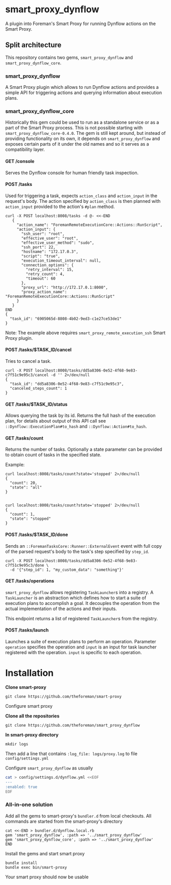 # smart_proxy_dynflow

A plugin into Foreman's Smart Proxy for running Dynflow actions on the Smart
Proxy.

## Split architecture

This repository contains two gems, `smart_proxy_dynflow` and
`smart_proxy_dynflow_core`.

### smart_proxy_dynflow

A Smart Proxy plugin which allows to run Dynflow actions and provides a simple
API for triggering actions and querying information about execution plans.

### smart_proxy_dynflow_core

Historically this gem could be used to run as a standalone service or as a part
of the Smart Proxy process. This is not possible starting with
`smart_proxy_dynflow_core-0.4.0`. The gem is still kept around, but instead of
providing functionality on its own, it depends on `smart_proxy_dynflow` and
exposes certain parts of it under the old names and so it serves as a
compatibility layer.

#### GET /console
Serves the Dynflow console for human friendly task inspection.

#### POST /tasks
Used for triggering a task, expects `action_class` and `action_input` in the
request's body. The action specified by `action_class` is then planned with
`action_input` provided to the action's `#plan` method.

```
curl -X POST localhost:8008/tasks -d @- <<-END
   {
     "action_name": "ForemanRemoteExecutionCore::Actions::RunScript",
     "action_input": {
       "ssh_user": "root",
       "effective_user": "root",
       "effective_user_method": "sudo",
       "ssh_port": 22,
       "hostname": "172.17.0.3",
       "script": "true",
       "execution_timeout_interval": null,
       "connection_options": {
         "retry_interval": 15,
         "retry_count": 4,
         "timeout": 60
       },
       "proxy_url": "http://172.17.0.1:8000",
       "proxy_action_name": "ForemanRemoteExecutionCore::Actions::RunScript"
     }
   }
END
{
  "task_id": "6905065d-8808-4b02-9ed3-c1e27ce53de1"
}
```

Note: The example above requires `smart_proxy_remote_execution_ssh` Smart Proxy
plugin.

#### POST /tasks/$TASK_ID/cancel
Tries to cancel a task.

```
curl -X POST localhost:8008/tasks/dd5a8306-0e52-4f68-9e83-c7f51c9e95c3/cancel -d '' 2>/dev/null
{
  "task_id": "dd5a8306-0e52-4f68-9e83-c7f51c9e95c3",
  "canceled_steps_count": 1
}
```

#### GET /tasks/$TASK_ID/status
Allows querying the task by its id. Returns the full hash of the execution plan,
for details about output of this API call see `::Dynflow::ExecutionPlan#to_hash` and
`::Dynflow::Action#to_hash`.

#### GET /tasks/count

Returns the number of tasks. Optionally a state parameter can be provided to
obtain count of tasks in the specified state.

Example:
```
curl localhost:8008/tasks/count?state='stopped' 2>/dev/null
{
  "count": 20,
  "state": "all"
}


curl localhost:8008/tasks/count?state='stopped' 2>/dev/null
{
  "count": 1,
  "state": "stopped"
}

```

#### POST /tasks/$TASK_ID/done

Sends an `::ForemanTasksCore::Runner::ExternalEvent` event with full copy of the
parsed request's body to the task's step specified by `step_id`.

```
curl -X POST localhost:8008/tasks/dd5a8306-0e52-4f68-9e83-c7f51c9e95c3/done \
  -d '{"step_id": 1, "my_custom_data": "something"}'
```

#### GET /tasks/operations

`smart_proxy_dynflow` allows registering `TaskLauncher`s into a registry. A
`TaskLauncher` is an abstraction which defines how to start a suite of execution
plans to accomplish a goal. It decouples the operation from the actual
implementation of the actions and their inputs.

This endpoint returns a list of registered `TaskLauncher`s from the registry.

#### POST /tasks/launch

Launches a suite of execution plans to perform an operation. Parameter
`operation` specifies the operation and `input` is an input for task launcher
registered with the operation. `input` is specific to each operation.

# Installation

**Clone smart-proxy**
```shell
git clone https://github.com/theforeman/smart-proxy
```
Configure smart proxy

**Clone all the repositories**
```shell
git clone https://github.com/theforeman/smart_proxy_dynflow
```


**In smart-proxy directory**
```shell
mkdir logs
```

Then add a line that contains `:log_file: logs/proxy.log` to file `config/settings.yml`

Configure `smart_proxy_dynflow` as usually
```bash
cat > config/settings.d/dynflow.yml <<EOF
---
:enabled: true
EOF
```


### All-in-one solution
Add all the gems to smart-proxy's `bundler.d` from local checkouts.
All commands are started from the smart-proxy's directory
```shell
cat <<-END > bundler.d/dynflow.local.rb
gem 'smart_proxy_dynflow', :path => '../smart_proxy_dynflow'
gem 'smart_proxy_dynflow_core', :path => '../smart_proxy_dynflow'
END
```


Install the gems and start smart proxy
```shell
bundle install
bundle exec bin/smart-proxy
```

Your smart proxy should now be usable
